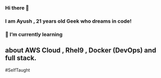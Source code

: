 ### Hi there 👋
### I am Ayush , 21 years old Geek who dreams in code!
### 🌱 I’m currently learning
## about AWS Cloud , Rhel9 , Docker (DevOps) and full stack.
#SelfTaught
<!--
**asvin00/asvin00** is a ✨ _special_ ✨ repository because its `README.md` (this file) appears on your GitHub profile.

Here are some ideas to get you started:

- 🔭 I’m currently working on ...
- 🌱 I’m currently learning ...
- 👯 I’m looking to collaborate on ...
- 🤔 I’m looking for help with ...
- 💬 Ask me about ...
- 📫 How to reach me: ...
- 😄 Pronouns: ...
- ⚡ Fun fact: ...
-->
